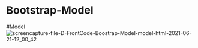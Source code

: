# Bootstrap-Model
#Model 
![screencapture-file-D-FrontCode-Boostrap-Model-model-html-2021-06-21-12_00_42](https://user-images.githubusercontent.com/83724436/122716812-61047780-d288-11eb-999f-66e119b4bea8.png)
